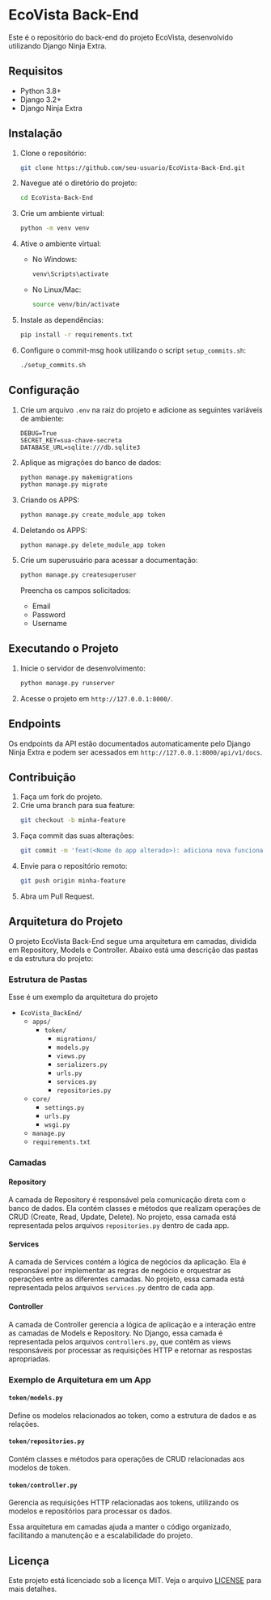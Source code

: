 # EcoVista Back-End

Este é o repositório do back-end do projeto EcoVista, desenvolvido utilizando Django Ninja Extra.

## Requisitos

- Python 3.8+
- Django 3.2+
- Django Ninja Extra

## Instalação

1. Clone o repositório:
    ```bash
    git clone https://github.com/seu-usuario/EcoVista-Back-End.git
    ```
2. Navegue até o diretório do projeto:
    ```bash
    cd EcoVista-Back-End
    ```
3. Crie um ambiente virtual:
    ```bash
    python -m venv venv
    ```
4. Ative o ambiente virtual:
    - No Windows:
        ```bash
        venv\Scripts\activate
        ```
    - No Linux/Mac:
        ```bash
        source venv/bin/activate
        ```
5. Instale as dependências:
    ```bash
    pip install -r requirements.txt
    ```

6. Configure o commit-msg hook utilizando o script `setup_commits.sh`:
    ```bash
    ./setup_commits.sh
    ```

## Configuração

1. Crie um arquivo `.env` na raiz do projeto e adicione as seguintes variáveis de ambiente:
    ```env
    DEBUG=True
    SECRET_KEY=sua-chave-secreta
    DATABASE_URL=sqlite:///db.sqlite3
    ```

2. Aplique as migrações do banco de dados:
    ```bash
    python manage.py makemigrations
    python manage.py migrate
    ```

3. Criando os APPS:
    ```bash
    python manage.py create_module_app token
    ```
4. Deletando os APPS:
    ```
    python manage.py delete_module_app token
    ```

5. Crie um superusuário para acessar a documentação:
    ```bash
    python manage.py createsuperuser
    ```
    Preencha os campos solicitados:
    - Email
    - Password
    - Username

## Executando o Projeto

1. Inicie o servidor de desenvolvimento:
    ```bash
    python manage.py runserver
    ```

2. Acesse o projeto em `http://127.0.0.1:8000/`.

## Endpoints

Os endpoints da API estão documentados automaticamente pelo Django Ninja Extra e podem ser acessados em `http://127.0.0.1:8000/api/v1/docs`.

## Contribuição

1. Faça um fork do projeto.
2. Crie uma branch para sua feature:
    ```bash
    git checkout -b minha-feature
    ```
3. Faça commit das suas alterações:
    ```bash
    git commit -m 'feat(<Nome do app alterado>): adiciona nova funcionalidade'
    ```
4. Envie para o repositório remoto:
    ```bash
    git push origin minha-feature
    ```
5. Abra um Pull Request.

## Arquitetura do Projeto

O projeto EcoVista Back-End segue uma arquitetura em camadas, dividida em Repository, Models e Controller. Abaixo está uma descrição das pastas e da estrutura do projeto:

### Estrutura de Pastas

Esse é um exemplo da arquitetura do projeto

- `EcoVista_BackEnd/`
    - `apps/`
        - `token/`
            - `migrations/`
            - `models.py`
            - `views.py`
            - `serializers.py`
            - `urls.py`
            - `services.py`
            - `repositories.py`
    - `core/`
        - `settings.py`
        - `urls.py`
        - `wsgi.py`
    - `manage.py`
    - `requirements.txt`

### Camadas

#### Repository

A camada de Repository é responsável pela comunicação direta com o banco de dados. Ela contém classes e métodos que realizam operações de CRUD (Create, Read, Update, Delete). No projeto, essa camada está representada pelos arquivos `repositories.py` dentro de cada app.

#### Services

A camada de Services contém a lógica de negócios da aplicação. Ela é responsável por implementar as regras de negócio e orquestrar as operações entre as diferentes camadas. No projeto, essa camada está representada pelos arquivos `services.py` dentro de cada app.

#### Controller

A camada de Controller gerencia a lógica de aplicação e a interação entre as camadas de Models e Repository. No Django, essa camada é representada pelos arquivos `controllers.py`, que contêm as views responsáveis por processar as requisições HTTP e retornar as respostas apropriadas.

### Exemplo de Arquitetura em um App

#### `token/models.py`
Define os modelos relacionados ao token, como a estrutura de dados e as relações.

#### `token/repositories.py`
Contém classes e métodos para operações de CRUD relacionadas aos modelos de token.

#### `token/controller.py`
Gerencia as requisições HTTP relacionadas aos tokens, utilizando os modelos e repositórios para processar os dados.

Essa arquitetura em camadas ajuda a manter o código organizado, facilitando a manutenção e a escalabilidade do projeto.

## Licença

Este projeto está licenciado sob a licença MIT. Veja o arquivo [LICENSE](LICENSE) para mais detalhes.
